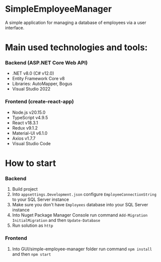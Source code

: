 # SimpleEmployeeManager
A simple application for managing a database of employees via a user interface.

# Main used technologies and tools:
### Backend (ASP.NET Core Web API)
- .NET v8.0 (C# v12.0)
- Entity Framework Core v8
- Libraries: AutoMapper, Bogus
- Visual Studio 2022

### Frontend (create-react-app)
- Node.js v20.15.0
- TypeScript v4.9.5
- React v18.3.1
- Redux v9.1.2
- Material-UI v6.1.0
- Axios v1.7.7
- Visual Studio Code

# How to start
### Backend
1. Build project
2. Into `appsettings.Development.json` configure `EmployeeConnectionString` to your SQL Server instance
3. Make sure you don't have `Employees` database into your SQL Server instance
4. Into Nuget Package Manager Console run command `Add-Migration InitialMigration` and then `Update-Database`
5. Run solution as `http` 

### Frontend
1. Into GUI/simple-employee-manager folder run command `npm install` and then `npm start`